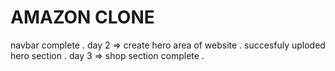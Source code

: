 # AMAZON CLONE
navbar complete .
day 2 => create hero area of website .
succesfuly uploded hero section .
day 3 => shop section complete .
